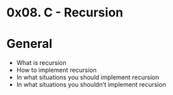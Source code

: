 # 0x08. C - Recursion
# General
* What is recursion
* How to implement recursion
* In what situations you should implement recursion
* In what situations you shouldn’t implement recursion